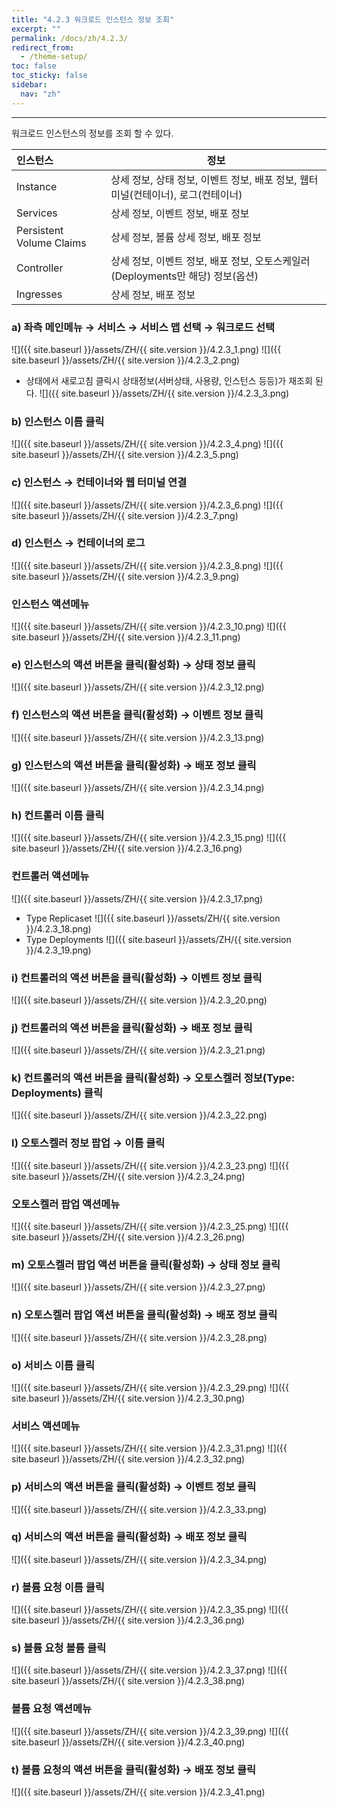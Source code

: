 ```yaml
---
title: "4.2.3 워크로드 인스턴스 정보 조회"
excerpt: ""
permalink: /docs/zh/4.2.3/
redirect_from:
  - /theme-setup/
toc: false
toc_sticky: false
sidebar:
  nav: "zh"
---
```


---
워크로드 인스턴스의 정보를 조회 할 수 있다.

| **인스턴스**               | **정보**                                                |
| :----------------------- | ----------------------------------------------------- |
| Instance                 | 상세 정보, 상태 정보, 이벤트 정보, 배포 정보, 웹터미널\(컨테이너\), 로그\(컨테이너\) |
| Services                 | 상세 정보, 이벤트 정보, 배포 정보                                  |
| Persistent Volume Claims | 상세 정보, 볼륨 상세 정보, 배포 정보                                |
| Controller               | 상세 정보, 이벤트 정보, 배포 정보, 오토스케일러(Deployments만 해당) 정보\(옵션\)                 |
| Ingresses                | 상세 정보, 배포 정보                                          |

### a\) 좌측 메인메뉴 → 서비스 → 서비스 맵 선택 → 워크로드 선택
![]({{ site.baseurl }}/assets/ZH/{{ site.version }}/4.2.3_1.png)
![]({{ site.baseurl }}/assets/ZH/{{ site.version }}/4.2.3_2.png)

* 상태에서 새로고침 클릭시 상태정보(서버상태, 사용량, 인스턴스 등등)가 재조회 된다.
![]({{ site.baseurl }}/assets/ZH/{{ site.version }}/4.2.3_3.png)


### b\) 인스턴스 이름 클릭
![]({{ site.baseurl }}/assets/ZH/{{ site.version }}/4.2.3_4.png)
![]({{ site.baseurl }}/assets/ZH/{{ site.version }}/4.2.3_5.png)

### c\) 인스턴스 → 컨테이너와 웹 터미널 연결
![]({{ site.baseurl }}/assets/ZH/{{ site.version }}/4.2.3_6.png)
![]({{ site.baseurl }}/assets/ZH/{{ site.version }}/4.2.3_7.png)

### d\) 인스턴스 → 컨테이너의 로그
![]({{ site.baseurl }}/assets/ZH/{{ site.version }}/4.2.3_8.png)
![]({{ site.baseurl }}/assets/ZH/{{ site.version }}/4.2.3_9.png)

### 인스턴스 액션메뉴
![]({{ site.baseurl }}/assets/ZH/{{ site.version }}/4.2.3_10.png)
![]({{ site.baseurl }}/assets/ZH/{{ site.version }}/4.2.3_11.png)

### e\) 인스턴스의 액션 버튼을 클릭\(활성화\) → 상태 정보 클릭
![]({{ site.baseurl }}/assets/ZH/{{ site.version }}/4.2.3_12.png)

### f\) 인스턴스의 액션 버튼을 클릭\(활성화\) → 이벤트 정보 클릭
![]({{ site.baseurl }}/assets/ZH/{{ site.version }}/4.2.3_13.png)

### g\) 인스턴스의 액션 버튼을 클릭\(활성화\) → 배포 정보 클릭
![]({{ site.baseurl }}/assets/ZH/{{ site.version }}/4.2.3_14.png)


### h\) 컨트롤러 이름 클릭
![]({{ site.baseurl }}/assets/ZH/{{ site.version }}/4.2.3_15.png)
![]({{ site.baseurl }}/assets/ZH/{{ site.version }}/4.2.3_16.png)

### 컨트롤러 액션메뉴
![]({{ site.baseurl }}/assets/ZH/{{ site.version }}/4.2.3_17.png)

* Type Replicaset
![]({{ site.baseurl }}/assets/ZH/{{ site.version }}/4.2.3_18.png)
* Type Deployments
![]({{ site.baseurl }}/assets/ZH/{{ site.version }}/4.2.3_19.png)

### i\) 컨트롤러의 액션 버튼을 클릭\(활성화\) → 이벤트 정보 클릭
![]({{ site.baseurl }}/assets/ZH/{{ site.version }}/4.2.3_20.png)

### j\) 컨트롤러의 액션 버튼을 클릭\(활성화\) → 배포 정보 클릭
![]({{ site.baseurl }}/assets/ZH/{{ site.version }}/4.2.3_21.png)

### k\) 컨트롤러의 액션 버튼을 클릭\(활성화\) → 오토스켈러 정보(Type: Deployments) 클릭
![]({{ site.baseurl }}/assets/ZH/{{ site.version }}/4.2.3_22.png)

### l\) 오토스켈러 정보 팝업 → 이름 클릭
![]({{ site.baseurl }}/assets/ZH/{{ site.version }}/4.2.3_23.png)
![]({{ site.baseurl }}/assets/ZH/{{ site.version }}/4.2.3_24.png)

### 오토스켈러 팝업 액션메뉴
![]({{ site.baseurl }}/assets/ZH/{{ site.version }}/4.2.3_25.png)
![]({{ site.baseurl }}/assets/ZH/{{ site.version }}/4.2.3_26.png)

### m\) 오토스켈러 팝업 액션 버튼을 클릭\(활성화\) → 상태 정보 클릭
![]({{ site.baseurl }}/assets/ZH/{{ site.version }}/4.2.3_27.png)

### n\) 오토스켈러 팝업 액션 버튼을 클릭\(활성화\) → 배포 정보 클릭
![]({{ site.baseurl }}/assets/ZH/{{ site.version }}/4.2.3_28.png)


### o\) 서비스 이름 클릭
![]({{ site.baseurl }}/assets/ZH/{{ site.version }}/4.2.3_29.png)
![]({{ site.baseurl }}/assets/ZH/{{ site.version }}/4.2.3_30.png)

### 서비스 액션메뉴
![]({{ site.baseurl }}/assets/ZH/{{ site.version }}/4.2.3_31.png)
![]({{ site.baseurl }}/assets/ZH/{{ site.version }}/4.2.3_32.png)

### p\) 서비스의 액션 버튼을 클릭\(활성화\) → 이벤트 정보 클릭
![]({{ site.baseurl }}/assets/ZH/{{ site.version }}/4.2.3_33.png)

### q\) 서비스의 액션 버튼을 클릭\(활성화\) → 배포 정보 클릭
![]({{ site.baseurl }}/assets/ZH/{{ site.version }}/4.2.3_34.png)


### r\) 볼륨 요청 이름 클릭
![]({{ site.baseurl }}/assets/ZH/{{ site.version }}/4.2.3_35.png)
![]({{ site.baseurl }}/assets/ZH/{{ site.version }}/4.2.3_36.png)

### s\) 볼륨 요청 볼륨 클릭
![]({{ site.baseurl }}/assets/ZH/{{ site.version }}/4.2.3_37.png)
![]({{ site.baseurl }}/assets/ZH/{{ site.version }}/4.2.3_38.png)

### 볼륨 요청 액션메뉴
![]({{ site.baseurl }}/assets/ZH/{{ site.version }}/4.2.3_39.png)
![]({{ site.baseurl }}/assets/ZH/{{ site.version }}/4.2.3_40.png)

### t\) 볼륨 요청의 액션 버튼을 클릭\(활성화\) → 배포 정보 클릭
![]({{ site.baseurl }}/assets/ZH/{{ site.version }}/4.2.3_41.png)
